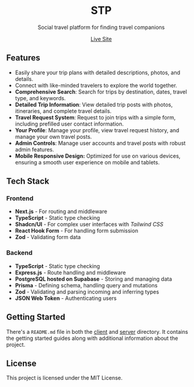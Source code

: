 <h1 align="center">
   STP
</h1>

<p align="center">
 Social travel platform for finding travel companions
</p>

<div align="center">
  <a href="https://a-6-by-johurul.vercel.app/" target="_blank">Live Site</a>
</div>

## Features

- Easily share your trip plans with detailed descriptions, photos, and details.
- Connect with like-minded travelers to explore the world together.
- **Comprehensive Search**: Search for trips by destination, dates, travel type, and keywords.
- **Detailed Trip Information**: View detailed trip posts with photos, itineraries, and complete travel details.
- **Travel Request System**: Request to join trips with a simple form, including prefilled user contact information.
- **Your Profile**: Manage your profile, view travel request history, and manage your own travel posts.
- **Admin Controls**: Manage user accounts and travel posts with robust admin features.
- **Mobile Responsive Design:** Optimized for use on various devices, ensuring a smooth user experience on mobile and
  tablets.

## Tech Stack

### Frontend

- **Next.js** - For routing and middleware
- **TypeScript** - Static type checking
- **Shadcn/UI** - For complex user interfaces with *Tailwind CSS*
- **React Hook Form** - For handling form submission
- **Zod** - Validating form data

### Backend

- **TypeScript** - Static type checking
- **Express.js** - Route handling and middleware
- **PostgreSQL hosted on Supabase** - Storing and managing data
- **Prisma** - Defining schema, handling query and mutations
- **Zod** - Validating and parsing incoming and inferring types
- **JSON Web Token** - Authenticating users

## Getting Started

There's a `README.md` file in both the [client](./client) and [server](./server) directory. It contains the getting
started guides along with additional information about the project.

## License

This project is licensed under the MIT License.
